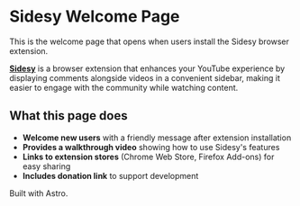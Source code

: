 # Sidesy Welcome Page

This is the welcome page that opens when users install the Sidesy browser extension.

**[Sidesy](https://chromewebstore.google.com/detail/sidesy-your-comments-side/mlceikceecooilkgiikkopipedhjjech)** is a browser extension that enhances your YouTube experience by displaying comments alongside videos in a convenient sidebar, making it easier to engage with the community while watching content.

## What this page does

- **Welcome new users** with a friendly message after extension installation
- **Provides a walkthrough video** showing how to use Sidesy's features
- **Links to extension stores** (Chrome Web Store, Firefox Add-ons) for easy sharing
- **Includes donation link** to support development

Built with Astro.
